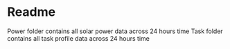 # Readme

Power folder contains all solar power data across 24 hours time
Task folder contains all task profile data across 24 hours time
